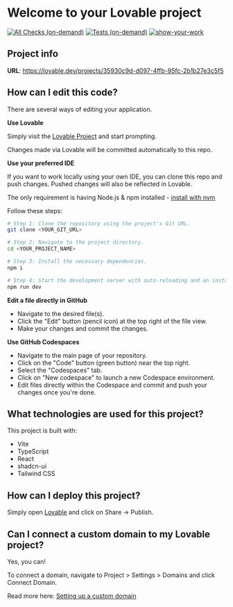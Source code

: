 # Welcome to your Lovable project

<!-- CI Badges -->
[![All Checks (on-demand)](https://github.com/kinnon13/yalls-foundry/actions/workflows/all-on-demand.yml/badge.svg?branch=main)](https://github.com/kinnon13/yalls-foundry/actions/workflows/all-on-demand.yml)
[![Tests (on-demand)](https://github.com/kinnon13/yalls-foundry/actions/workflows/tests-only.yml/badge.svg?branch=main)](https://github.com/kinnon13/yalls-foundry/actions/workflows/tests-only.yml)
[![show-your-work](https://github.com/kinnon13/yalls-foundry/actions/workflows/show-your-work.yml/badge.svg?branch=main)](https://github.com/kinnon13/yalls-foundry/actions/workflows/show-your-work.yml)

## Project info

**URL**: https://lovable.dev/projects/35930c9d-d097-4ffb-95fc-2b1b27e3c5f5

## How can I edit this code?

There are several ways of editing your application.

**Use Lovable**

Simply visit the [Lovable Project](https://lovable.dev/projects/35930c9d-d097-4ffb-95fc-2b1b27e3c5f5) and start prompting.

Changes made via Lovable will be committed automatically to this repo.

**Use your preferred IDE**

If you want to work locally using your own IDE, you can clone this repo and push changes. Pushed changes will also be reflected in Lovable.

The only requirement is having Node.js & npm installed - [install with nvm](https://github.com/nvm-sh/nvm#installing-and-updating)

Follow these steps:

```sh
# Step 1: Clone the repository using the project's Git URL.
git clone <YOUR_GIT_URL>

# Step 2: Navigate to the project directory.
cd <YOUR_PROJECT_NAME>

# Step 3: Install the necessary dependencies.
npm i

# Step 4: Start the development server with auto-reloading and an instant preview.
npm run dev
```

**Edit a file directly in GitHub**

- Navigate to the desired file(s).
- Click the "Edit" button (pencil icon) at the top right of the file view.
- Make your changes and commit the changes.

**Use GitHub Codespaces**

- Navigate to the main page of your repository.
- Click on the "Code" button (green button) near the top right.
- Select the "Codespaces" tab.
- Click on "New codespace" to launch a new Codespace environment.
- Edit files directly within the Codespace and commit and push your changes once you're done.

## What technologies are used for this project?

This project is built with:

- Vite
- TypeScript
- React
- shadcn-ui
- Tailwind CSS

## How can I deploy this project?

Simply open [Lovable](https://lovable.dev/projects/35930c9d-d097-4ffb-95fc-2b1b27e3c5f5) and click on Share -> Publish.

## Can I connect a custom domain to my Lovable project?

Yes, you can!

To connect a domain, navigate to Project > Settings > Domains and click Connect Domain.

Read more here: [Setting up a custom domain](https://docs.lovable.dev/features/custom-domain#custom-domain)
